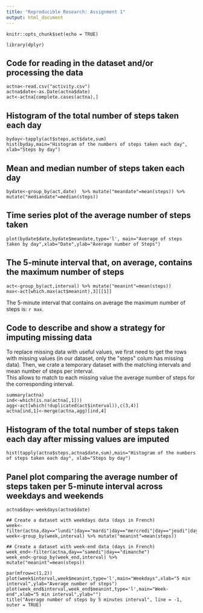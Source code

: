 ```yaml
---
title: "Reproducible Research: Assignment 1"
output: html_document
---
```



```{r setup, include=FALSE}
knitr::opts_chunk$set(echo = TRUE)

library(dplyr)
```


##    Code for reading in the dataset and/or processing the data
```{r}
actna<-read.csv("activity.csv")
actna$date<-as.Date(actna$date)
act<-actna[complete.cases(actna),]

```

##    Histogram of the total number of steps taken each day
```{r}
byday<-tapply(act$steps,act$date,sum)
hist(byday,main="Histogram of the numbers of steps taken each day", xlab="Steps by day")
```

##    Mean and median number of steps taken each day
```{r}
bydate<-group_by(act,date)  %>% mutate("meandate"=mean(steps)) %>% mutate("mediandate"=median(steps))
```

##    Time series plot of the average number of steps taken
```{r}
plot(bydate$date,bydate$meandate,type='l', main="Average of steps taken by day",xlab="Date",ylab="Average number of Steps")
```

##    The 5-minute interval that, on average, contains the maximum number of steps
```{r}
act<-group_by(act,interval) %>% mutate("meanint"=mean(steps))
max<-act[which.max(act$meanint),3][[1]]
```
The 5-minute interval that contains on average the maximum number of steps is: `r max`.


##    Code to describe and show a strategy for imputing missing data
To replace missing data with useful values, we first need to get the rows with missing values (in our dataset, only the "steps" colum has missing data). Then, we crate a temporary dataset with the matching intervals and mean number of steps per interval.  
This allows to match to each missing value the average number of steps for the corresponding interval.
```{r}
summary(actna)
ind<-which(is.na(actna[,1]))
agg<-act[which(!duplicated(act$interval)),c(3,4)]   
actna[ind,1]<-merge(actna,agg)[ind,4]
```

##    Histogram of the total number of steps taken each day after missing values are imputed
```{r}
hist(tapply(actna$steps,actna$date,sum),main="Histogram of the numbers of steps taken each day", xlab="Steps by day")
```

##    Panel plot comparing the average number of steps taken per 5-minute interval across weekdays and weekends
```{r}
actna$day<-weekdays(actna$date)

## Create a dataset with weekdays data (days in French)
week<-filter(actna,day=="lundi"|day=="mardi"|day=="mercredi"|day=="jeudi"|day=="vendredi")
week<-group_by(week,interval) %>% mutate("meanint"=mean(steps))

## Create a dataset with week-end data (days in French)
week_end<-filter(actna,day=="samedi"|day=="dimanche")
week_end<-group_by(week_end,interval) %>% mutate("meanint"=mean(steps))

par(mfrow=c(1,2))
plot(week$interval,week$meanint,type='l',main="Weekdays",xlab="5 min interval",ylab="Average number of steps")
plot(week_end$interval,week_end$meanint,type='l',main="Week-end",xlab="5 min interval",ylab="")
title("Average number of steps by 5 minutes interval", line = -1, outer = TRUE)
```